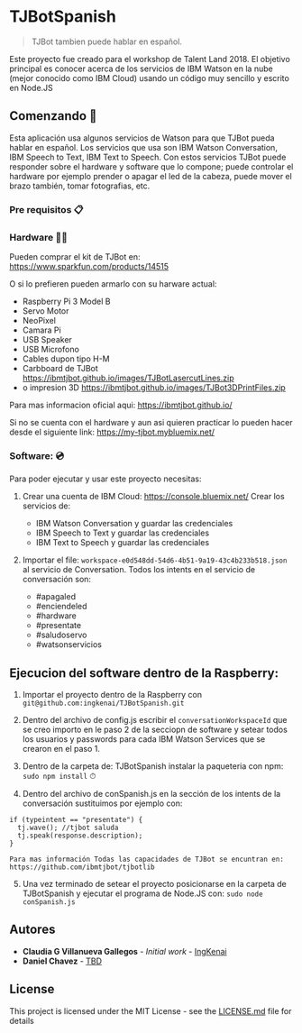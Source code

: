 # TJBotSpanish

> TJBot tambien puede hablar en español.

Este proyecto fue creado para el workshop de Talent Land 2018. El objetivo principal es conocer acerca de los servicios de IBM Watson en la nube (mejor conocido como IBM Cloud) usando un código muy sencillo y escrito en Node.JS

## Comenzando 🚀

Esta aplicación usa algunos servicios de Watson para que TJBot pueda hablar en español. Los servicios que usa son IBM Watson Conversation, IBM Speech to Text, IBM Text to Speech. 
Con estos servicios TJBot puede responder sobre el hardware y software que lo compone; puede controlar el hardware por ejemplo prender o apagar el led de la cabeza, puede mover el brazo también, tomar fotografias, etc.

### Pre requisitos 📋

### Hardware 🔩🔧

Pueden comprar el kit de TJBot en: https://www.sparkfun.com/products/14515

O si lo prefieren pueden armarlo con su harware actual: 
  * Raspberry Pi 3 Model B
  * Servo Motor
  * NeoPixel
  * Camara Pi
  * USB Speaker
  * USB Microfono 
  * Cables dupon tipo H-M 
  * Carbboard de TJBot https://ibmtjbot.github.io/images/TJBotLasercutLines.zip 
  * o impresion 3D https://ibmtjbot.github.io/images/TJBot3DPrintFiles.zip
  

Para mas informacion oficial aqui: https://ibmtjbot.github.io/ 

Si no se cuenta con el hardware y aun asi quieren practicar lo pueden hacer desde el siguiente link: https://my-tjbot.mybluemix.net/ 


### Software: 💿 
Para poder ejecutar y usar este proyecto necesitas:

1. Crear una cuenta de IBM Cloud: https://console.bluemix.net/ 
  Crear los servicios de:
    * IBM Watson Conversation y guardar las credenciales
    * IBM Speech to Text y guardar las credenciales
    * IBM Text to Speech y guardar las credenciales

2. Importar el file: `workspace-e0d548dd-54d6-4b51-9a19-43c4b233b518.json` al servicio de Conversation.
  Todos los intents en el servicio de conversación son: 
    * #apagaled
    * #enciendeled
    * #hardware
    * #presentate
    * #saludoservo
    * #watsonservicios

## Ejecucion del software dentro de la Raspberry: 
1. Importar el proyecto dentro de la Raspberry con `git@github.com:ingkenai/TJBotSpanish.git`

2. Dentro del archivo de config.js escribir el `conversationWorkspaceId` que se creo importo en le paso 2 de la secciopn de software y setear todos los usuarios y passwords para cada IBM Watson Services que se crearon en el paso 1. 

3. Dentro de la carpeta de: TJBotSpanish instalar la paqueteria con npm: `sudo npm install` ⏱ 

4. Dentro del archivo de conSpanish.js en la sección de los intents de la conversación sustituimos por ejemplo con:

```
if (typeintent == "presentate") {
  tj.wave(); //tjbot saluda
  tj.speak(response.description);
}
``` 
    Para mas información Todas las capacidades de TJBot se encuntran en: https://github.com/ibmtjbot/tjbotlib

5. Una vez terminado de setear el proyecto posicionarse en la carpeta de TJBotSpanish y ejecutar el programa de Node.JS con: `sudo node conSpanish.js`


## Autores

* **Claudia G Villanueva Gallegos** - *Initial work* - [IngKenai](https://github.com/ingkenai)
* **Daniel Chavez**  - [TBD](https://github.com/TBD)

## License
This project is licensed under the MIT License - see the [LICENSE.md](LICENSE.md) file for details
